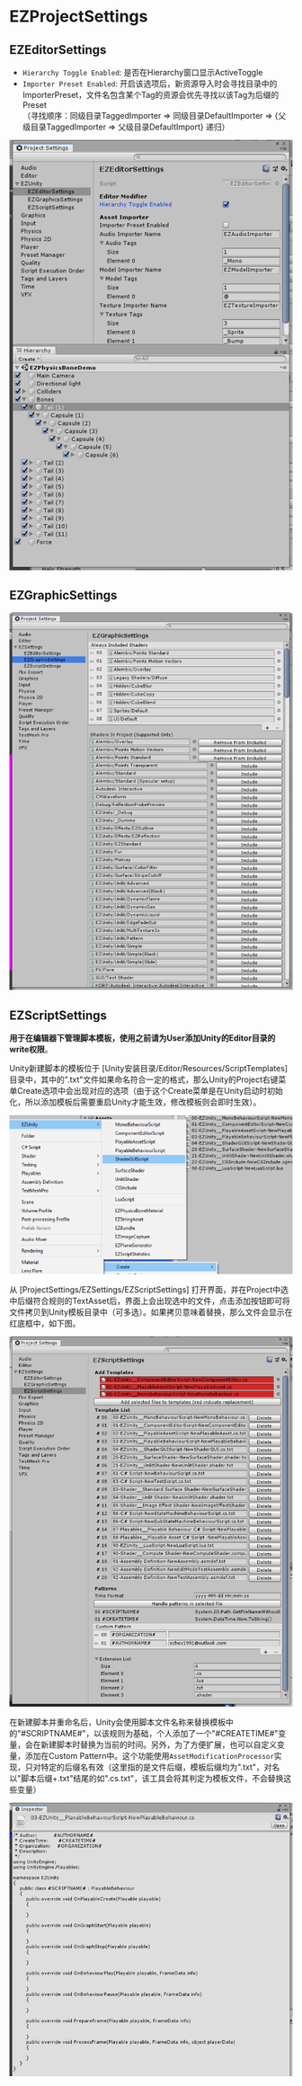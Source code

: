 # EZProjectSettings

## EZEditorSettings

- `Hierarchy Toggle Enabled`: 是否在Hierarchy窗口显示ActiveToggle
- `Importer Preset Enabled`: 开启该选项后，新资源导入时会寻找目录中的ImporterPreset，文件名包含某个Tag的资源会优先寻找以该Tag为后缀的Preset  
（寻找顺序：同级目录TaggedImporter => 同级目录DefaultImporter => {父级目录TaggedImporter => 父级目录DefaultImport} 递归）

![EZEditorSettings](.SamplePicture/EZEditorSettings.png)

## EZGraphicSettings

![EZGraphicSettings](.SamplePicture/EZGraphicSettings.png)

## EZScriptSettings

**用于在编辑器下管理脚本模板，使用之前请为User添加Unity的Editor目录的write权限**。

Unity新建脚本的模板位于 [Unity安装目录/Editor/Resources/ScriptTemplates] 目录中，其中的".txt"文件如果命名符合一定的格式，那么Unity的Project右键菜单Create选项中会出现对应的选项（由于这个Create菜单是在Unity启动时初始化，所以添加模板后需要重启Unity才能生效，修改模板则会即时生效）。

![CreateMenu](.SamplePicture/CreateMenu.png)

从 [ProjectSettings/EZSettings/EZScriptSettings] 打开界面，并在Project中选中后缀符合规则的TextAsset后，界面上会出现选中的文件，点击添加按钮即可将文件拷贝到Unity模板目录中（可多选）。如果拷贝意味着替换，那么文件会显示在红底框中，如下图。

![EZScriptSettings](.SamplePicture/EZScriptSettings.png)

在新建脚本并重命名后，Unity会使用脚本文件名称来替换模板中的"#SCRIPTNAME#"，以该规则为基础，个人添加了一个"#CREATETIME#"变量，会在新建脚本时替换为当前的时间。另外，为了方便扩展，也可以自定义变量，添加在Custom Pattern中。这个功能使用`AssetModificationProcessor`实现，只对特定的后缀名有效（这里指的是文件后缀，模板后缀均为".txt"，对名以"脚本后缀+.txt"结尾的如".cs.txt"，该工具会将其判定为模板文件，不会替换这些变量）

![Template](.SamplePicture/Template.png)